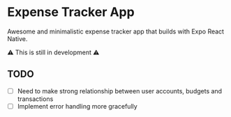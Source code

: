 # Expense Tracker App

Awesome and minimalistic expense tracker app that builds with Expo React Native.

⚠️ This is still in development ⚠️

## TODO

- [ ] Need to make strong relationship between user accounts, budgets and transactions
- [ ] Implement error handling more gracefully
